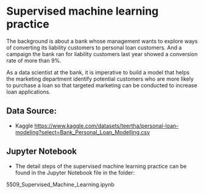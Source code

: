 # Supervised machine learning practice

The background is about a bank whose management wants to explore ways of converting its liability customers to personal loan customers. And a campaign the bank ran for liability customers last year showed a conversion rate of more than 9%. 

As a data scientist at the bank, it is imperative to build a model that helps the marketing department identify potential customers who are more likely to purchase a loan so that targeted marketing can be conducted to increase loan applications. 


## Data Source:

* Kaggle
https://www.kaggle.com/datasets/teertha/personal-loan-modeling?select=Bank_Personal_Loan_Modelling.csv

## Jupyter Notebook

* The detail steps of the supervised machine learning practice can be found in the Jupyter Notebook file in the folder:

5509_Supervised_Machine_Learning.ipynb

